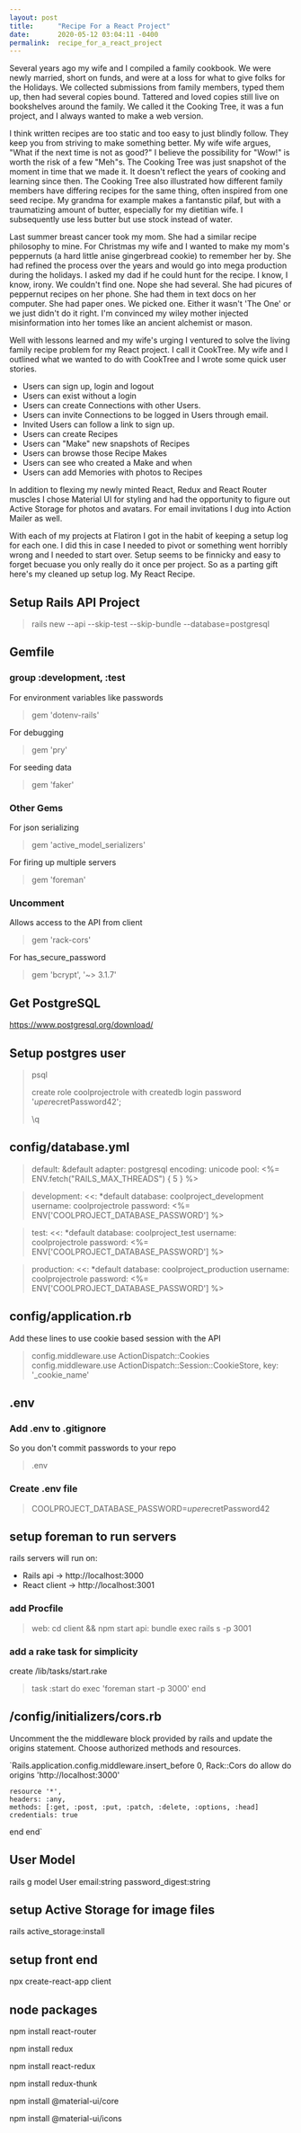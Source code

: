 ```yaml
---
layout: post
title:      "Recipe For a React Project"
date:       2020-05-12 03:04:11 -0400
permalink:  recipe_for_a_react_project
---
```



Several years ago my wife and I compiled a family cookbook.  We were newly married, short on funds, and were at a loss for what to give folks for the Holidays.  We collected submissions from family members, typed them up,  then had several copies bound.  Tattered and loved copies still live on bookshelves around the family.  We called it the Cooking Tree, it was a fun project, and I always wanted to make a web version.

I think written recipes are too static and too easy to just blindly follow.  They keep you from striving to make something better.  My wife wife argues, "What if the next time is not as good?"   I believe the possibility for "Wow!" is worth the risk of a few "Meh"s.  The Cooking Tree was just snapshot of the moment in time that we made it.  It doesn't reflect the years of cooking and learning since then.  The Cooking Tree also illustrated how different family members have differing recipes for the same thing, often inspired from one seed recipe.  My grandma for example makes a fantanstic pilaf, but with a traumatizing amount of butter, especially for my dietitian wife.  I subsequently use less butter but use stock instead of water.

Last summer breast cancer took my mom.  She had a similar recipe philosophy to mine.  For Christmas my wife and I wanted to make my mom's peppernuts (a hard little anise gingerbread cookie) to remember her by. She had refined the process over the years and would go into mega production during the holidays.  I asked my dad if he could hunt for the recipe.  I know, I know, irony.  We couldn't find one.  Nope she had several.  She had picures of peppernut recipes on her phone.  She had them in text docs on her computer.  She had paper ones.  We picked one.  Either it wasn't 'The One' or we just didn't do it right.  I'm convinced my wiley mother injected misinformation into her tomes like an ancient alchemist or mason.

Well with lessons learned and my wife's urging I ventured to solve the living family recipe problem for my React project.  I call it CookTree.  My wife and I outlined what we wanted to do with CookTree and I wrote some quick user stories.

* Users can sign up, login and logout
* Users can exist without a login
* Users can create Connections with other Users.
* Users can invite Connections to be logged in Users through email.
* Invited Users can follow a link to sign up. 
* Users can create Recipes
* Users can "Make" new snapshots of Recipes
* Users can browse those Recipe Makes
* Users can see who created a Make and when
* Users can add Memories with photos to Recipes

In addition to flexing my newly minted React, Redux and React Router muscles I chose Material UI for styling and had the opportunity to figure out Active Storage for photos and avatars.  For email invitations I dug into Action Mailer as well.

With each of my projects at Flatiron I got in the habit of keeping a setup log for each one.  I did this in case I needed to pivot or something went horribly wrong and I needed to start over.  Setup seems to be finnicky and easy to forget becuase you only really do it once per project.  So as a parting gift here's my cleaned up setup log.  My React Recipe.

## Setup Rails API Project

 > rails new <COOL-PROJECT> --api --skip-test --skip-bundle --database=postgresql

## Gemfile

### group :development, :test
For environment variables like passwords
> gem 'dotenv-rails' 

For debugging
> gem 'pry' 
 
For seeding data
> gem 'faker' 

### Other Gems
For json serializing
> gem 'active_model_serializers'

For firing up multiple servers
> gem 'foreman' 

### Uncomment
Allows access to the API from client
> gem 'rack-cors' 

For has_secure_password
> gem 'bcrypt', '~> 3.1.7' 

## Get PostgreSQL

https://www.postgresql.org/download/

## Setup postgres user

> psql
> 
> create role coolprojectrole with createdb login password '$uper$ecretPassword42';
> 
> \q


## config/database.yml

>default: &default
>  adapter: postgresql
>  encoding: unicode
>  pool: <%= ENV.fetch("RAILS_MAX_THREADS") { 5 } %>

>development:
>  <<: *default
>  database: coolproject_development
>  username: coolprojectrole
>  password: <%= ENV['COOLPROJECT_DATABASE_PASSWORD'] %>

>test:
>  <<: *default
>  database: coolproject_test
>  username: coolprojectrole
>  password: <%= ENV['COOLPROJECT_DATABASE_PASSWORD'] %>

>production:
>  <<: *default
>  database: coolproject_production
>  username: coolprojectrole
>  password: <%= ENV['COOLPROJECT_DATABASE_PASSWORD'] %>

## config/application.rb
Add these lines to use cookie based session with the API

> config.middleware.use ActionDispatch::Cookies
> config.middleware.use ActionDispatch::Session::CookieStore, key: '_cookie_name'

## .env

### Add .env to .gitignore 
So you don't commit passwords to your repo

> .env

### Create .env file
> COOLPROJECT_DATABASE_PASSWORD=$uper$ecretPassword42

## setup foreman to run servers
rails servers will run on:
  * Rails api -> http://localhost:3000
  * React client -> http://localhost:3001

### add Procfile
> web: cd client && npm start
> api: bundle exec rails s -p 3001

### add a rake task for simplicity
create /lib/tasks/start.rake

> task :start do
>  exec 'foreman start -p 3000'
> end

## /config/initializers/cors.rb
Uncomment the the middleware block provided by rails and update the origins statement.  Choose authorized methods and resources.

`Rails.application.config.middleware.insert_before 0, Rack::Cors do
  allow do
    origins 'http://localhost:3000'

    resource '*',
    headers: :any,
    methods: [:get, :post, :put, :patch, :delete, :options, :head]
    credentials: true
  end
end`

## User Model
rails g model User email:string password_digest:string

## setup Active Storage for image files
rails active_storage:install

## setup front end
npx create-react-app client

## node packages
npm install react-router

npm install redux

npm install react-redux

npm install redux-thunk

npm install @material-ui/core

npm install @material-ui/icons





